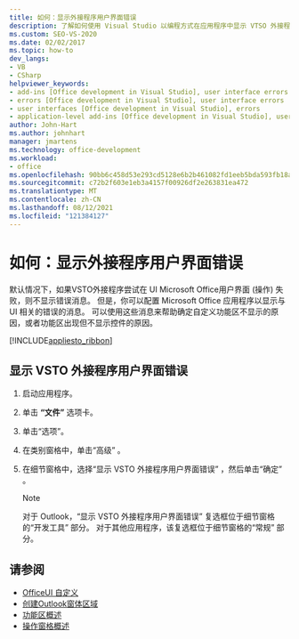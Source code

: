 ```yaml
---
title: 如何：显示外接程序用户界面错误
description: 了解如何使用 Visual Studio 以编程方式在应用程序中显示 VTSO 外接程序Microsoft Office错误。
ms.custom: SEO-VS-2020
ms.date: 02/02/2017
ms.topic: how-to
dev_langs:
- VB
- CSharp
helpviewer_keywords:
- add-ins [Office development in Visual Studio], user interface errors
- errors [Office development in Visual Studio], user interface errors
- user interfaces [Office development in Visual Studio], errors
- application-level add-ins [Office development in Visual Studio], user interface errors
author: John-Hart
ms.author: johnhart
manager: jmartens
ms.technology: office-development
ms.workload:
- office
ms.openlocfilehash: 90bb6c458d53e293cd5128e6b2b461082fd1eeb5bda593fb18a5b74f5d7867e3
ms.sourcegitcommit: c72b2f603e1eb3a4157f00926df2e263831ea472
ms.translationtype: MT
ms.contentlocale: zh-CN
ms.lasthandoff: 08/12/2021
ms.locfileid: "121384127"
---
```

# <a name="how-to-show-add-in-user-interface-errors"></a>如何：显示外接程序用户界面错误
  默认情况下，如果VSTO外接程序尝试在 UI Microsoft Office用户界面 (操作) 失败，则不显示错误消息。 但是，你可以配置 Microsoft Office 应用程序以显示与 UI 相关的错误的消息。 可以使用这些消息来帮助确定自定义功能区不显示的原因，或者功能区出现但不显示控件的原因。

 [!INCLUDE[appliesto_ribbon](../vsto/includes/appliesto-ribbon-md.md)]

## <a name="to-show-vsto-add-in-user-interface-errors"></a>显示 VSTO 外接程序用户界面错误

1. 启动应用程序。

2. 单击 **“文件”** 选项卡。

3. 单击“选项”。

4. 在类别窗格中，单击“高级” 。

5. 在细节窗格中，选择“显示 VSTO 外接程序用户界面错误” ，然后单击“确定” 。

    > [!NOTE]
    > 对于 Outlook，“显示 VSTO 外接程序用户界面错误”  复选框位于细节窗格的“开发工具”  部分。 对于其他应用程序，该复选框位于细节窗格的“常规”  部分。

## <a name="see-also"></a>请参阅
- [OfficeUI 自定义](../vsto/office-ui-customization.md)
- [创建Outlook窗体区域](../vsto/creating-outlook-form-regions.md)
- [功能区概述](../vsto/ribbon-overview.md)
- [操作窗格概述](../vsto/actions-pane-overview.md)
